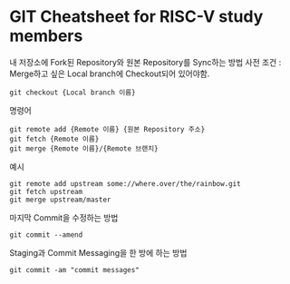 # GIT Cheatsheet for RISC-V study members

내 저장소에 Fork된 Repository와 원본 Repository를 Sync하는 방법
사전 조건 : Merge하고 싶은 Local branch에 Checkout되어 있어야함.
```
git checkout {Local branch 이름}
```

명령어
```
git remote add {Remote 이름} {원본 Repository 주소}
git fetch {Remote 이름}
git merge {Remote 이름}/{Remote 브랜치}
```

예시
```
git remote add upstream some://where.over/the/rainbow.git
git fetch upstream
git merge upstream/master
```

마지막 Commit을 수정하는 방법
```
git commit --amend
```

Staging과 Commit Messaging을 한 방에 하는 방법
```
git commit -am "commit messages"
```
